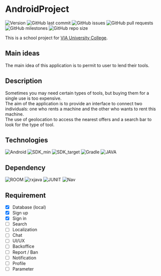 # AndroidProject

![Version](https://img.shields.io/badge/version-0.2-green)
![GitHub last commit](https://img.shields.io/github/last-commit/Glassait/AndroidProject)
![GitHub issues](https://img.shields.io/github/issues/Glassait/AndroidProject)
![GitHub pull requests](https://img.shields.io/github/issues-pr/Glassait/AndroidProject)
![GitHub milestones](https://img.shields.io/github/milestones/all/Glassait/AndroidProject)
![GitHub repo size](https://img.shields.io/github/repo-size/Glassait/AndroidProject)

This is a school project for [VIA University College](https://en.via.dk/).

## Main ideas

The main idea of this application is to permit to user to lend their tools.

## Description

Sometimes you may need certain types of tools, but buying them for a single use is too expensive.  
The aim of the application is to provide an interface to connect two individuals: one who rents a
machine and the other who wants to rent this machine.  
The use of geolocation to access the nearest offers and a search bar to look for the type of tool.

## Technologies

![Android](https://img.shields.io/badge/ANDROID_(Nougat)-7.0-blue)
![SDK_min](https://img.shields.io/badge/Min_SDK-33-blue)
![SDK_target](https://img.shields.io/badge/Target_SDK-33-blue)
![Gradle](https://img.shields.io/badge/GRABLE-7.3.1-blue)
![JAVA](https://img.shields.io/badge/JAVA_Version-11-blue)

## Dependency

![ROOM](https://img.shields.io/badge/ROOM-2.4.3-red)
![rxjava](https://img.shields.io/badge/RXJava3-2.4.3-red)
![JUNIT](https://img.shields.io/badge/JUnit-4.13.2-red)
![Nav](https://img.shields.io/badge/Navigation-2.5.3-red)

## Requirement

- [x] Database (local)
- [x] Sign up
- [x] Sign in
- [ ] Search
- [ ] Localization
- [ ] Chat
- [ ] UI/UX
- [ ] Backoffice
- [ ] Report / Ban
- [ ] Notification
- [ ] Profile
- [ ] Parameter